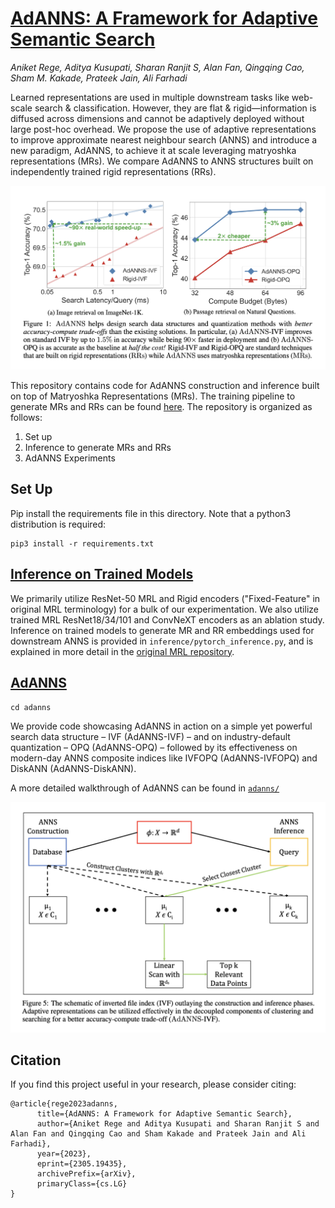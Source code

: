 # [AdANNS: A Framework for Adaptive Semantic Search]()
_Aniket Rege, Aditya Kusupati, Sharan Ranjit S, Alan Fan, Qingqing Cao, Sham M. Kakade, Prateek Jain, Ali Farhadi_

Learned representations are used in multiple downstream tasks like web-scale search & classification. However, they are flat & rigid—information is diffused across dimensions and cannot be adaptively deployed without large post-hoc overhead. We propose the use of adaptive representations to improve approximate nearest neighbour search (ANNS) and introduce a new paradigm, AdANNS, to achieve it at scale leveraging matryoshka representations (MRs). We compare AdANNS to ANNS structures built on independently trained rigid representations (RRs).

<p align="center">
<img src="./images/adanns-teaser.png" width="768"/>
</p>

This repository contains code for AdANNS construction and inference built on top of Matryoshka Representations (MRs). The training pipeline to generate MRs and RRs can be found [here](https://github.com/RAIVNLab/MRL). The repository is organized as follows:

1. Set up
2. Inference to generate MRs and RRs
3. AdANNS Experiments


## Set Up
Pip install the requirements file in this directory. Note that a python3 distribution is required:
```
pip3 install -r requirements.txt
```

## [Inference on Trained Models](inference/)
We primarily utilize ResNet-50 MRL and Rigid encoders ("Fixed-Feature" in original MRL terminology) for a bulk of our experimentation. We also utilize trained MRL ResNet18/34/101 and ConvNeXT encoders as an ablation study. Inference on trained models to generate MR and RR embeddings used for downstream ANNS is provided in `inference/pytorch_inference.py`, and is explained in more detail in the [original MRL repository](https://github.com/RAIVNLab/MRL).


## [AdANNS](retrieval/)
`cd adanns`

We provide code showcasing AdANNS in action on a simple yet powerful search data structure – IVF (AdANNS-IVF) – and on industry-default quantization – OPQ (AdANNS-OPQ) – followed by its effectiveness on modern-day ANNS composite indices like IVFOPQ (AdANNS-IVFOPQ) and DiskANN (AdANNS-DiskANN).

A more detailed walkthrough of AdANNS can be found in [`adanns/`](adanns/)

<p align="center">
<img src="./images/flowchart.png" width="768"/>
</p>

## Citation
If you find this project useful in your research, please consider citing:
```
@article{rege2023adanns,
      title={AdANNS: A Framework for Adaptive Semantic Search}, 
      author={Aniket Rege and Aditya Kusupati and Sharan Ranjit S and Alan Fan and Qingqing Cao and Sham Kakade and Prateek Jain and Ali Farhadi},
      year={2023},
      eprint={2305.19435},
      archivePrefix={arXiv},
      primaryClass={cs.LG}
}
